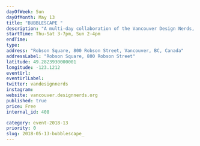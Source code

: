 ```yaml
---
dayOfWeek: Sun
dayOfMonth: May 13
title: "BUBBLESCAPE "
description: "A multi-day collaboration of the Vancouver Design Nerds, frida&frank, and Vancouver Design Foundation at Robson Square.<br> <br> A variety of pop-up experiences will enliven our inflatable bubble spaces, showing you first hand how they use design to create impact. Plus surprise activities and guests to be announced. Sponsored by VIVA Vancouver.<br> <br> <b>Sunday Programming</b><br> <em>2-4pm: </em><br> Discordant Projects: When is a Museum? (Vancouver Design Edition)<br> TEALEAVES Tea Tasting"
startTime: Thu-Sat 3-7pm, Sun 2-4pm
endTime: 
type: 
address: "Robson Square, 800 Robson Street, Vancouver, BC, Canada"
addressLabel: "Robson Square, 800 Robson Street"
latitude: 49.2823930000001
longitude: -123.1212
eventUrl: 
eventUrlLabel: 
twitter: vandesignnerds
instagram: 
website: vancouver.designnerds.org
published: true
price: Free
internal_id: 408

category: event-2018-13
priority: 0
slug: 2018-05-13-bubblescape_
---
```

